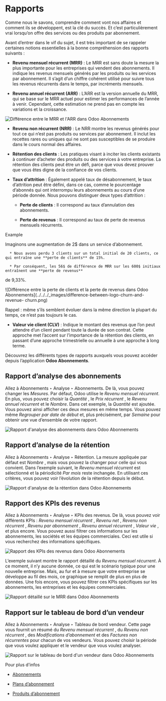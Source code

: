 # Rapports

Comme nous le savons, comprendre comment vont nos affaires et comment ils se
développent, est la clé du succès. Et c’est particulièrement vrai lorsqu’on
offre des services ou des produits par abonnement.

Avant d’entrer dans le vif du sujet, il est très important de se rappeler
certaines notions essentielles à la bonne compréhension des rapports suivants
:

  * **Revenu mensuel récurrent (MRR)** : Le MRR est sans doute la mesure la plus importante pour les entreprises qui vendent des abonnements. Il indique les revenus mensuels générés par les produits ou les services par abonnement. Il s’agit d’un chiffre cohérent utilisé pour suivre tous les revenus récurrents dans le temps, par incréments mensuels.

  * **Revenu annuel récurrent (ARR)** : L’ARR est la version annuelle du MRR, qui se base sur le MRR actuel pour estimer les performances de l’année à venir. Cependant, cette estimation ne prend pas en compte les variations et la croissance.

![Différence entre le MRR et l'ARR dans Odoo
Abonnements](../../../_images/difference-between-MRR-and-ARR.png)

  * **Revenu non récurrent (NRR)** : Le NRR montre les revenus générés pour tout ce qui n’est pas produits ou services par abonnement. Il inclut les recettes rares ou uniques qui ne sont pas susceptibles de se produire dans le cours normal des affaires.

  * **Rétention des clients** : Les pratiques visant à inciter les clients existants à continuer d’acheter des produits ou des services à votre entreprise. La rétention des clients peut être un défi, parce que vous devez prouver que vous êtes digne de la confiance de vos clients.

  * **Taux d’attrition** : Également appelé taux de désabonnement, le taux d’attrition peut être défini, dans ce cas, comme le pourcentage d’abonnés qui ont interrompu leurs abonnements au cours d’une période donnée. Nous pouvons distinguer deux types d’attrition :

    * **Perte de clients** : Il correspond au taux d’annulation des abonnements.

    * **Perte de revenus** : Il correspond au taux de perte de revenus mensuels récurrents.

Example

Imaginons une augmentation de 2$ dans un service d’abonnement.

      * Nous avons perdu 3 clients sur un total initial de 20 clients, ce qui entraîne une **perte de clients** de 15%.

      * Par conséquent, les 56$ de différence de MRR sur les 600$ initiaux entraînent une **perte de revenus**

de 9,33%.

![Différence entre la perte de clients et la perte de revenus dans Odoo
Abonnements](../../../_images/difference-between-logo-churn-and-revenue-
churn.png)

Rappel : même s’ils semblent évoluer dans la même direction la plupart du
temps, ce n’est pas toujours le cas.

  * **Valeur vie client (CLV)** : Indique le montant des revenus que l’on peut attendre d’un client pendant toute la durée de son contrat. Cette approche met l’accent sur l’importance de la rétention des clients, en passant d’une approche trimestrielle ou annuelle à une approche à long terme.

Découvrez les différents types de rapports auxquels vous pouvez accéder depuis
l’application **Odoo Abonnements**.

## Rapport d’analyse des abonnements

Allez à Abonnements ‣ Analyse ‣ Abonnements. De là, vous pouvez changer les
_Mesures_. Par défaut, Odoo utilise le _Revenu mensuel récurrent_. En plus,
vous pouvez choisir la _Quantité_ , le _Prix récurrent_ , le _Revenu annuel
récurrent_ et le _Nombre_. Dans cet exemple, la _Quantité_ est ajoutée. Vous
pouvez ainsi afficher ces deux mesures en même temps. Vous pouvez même
_Regrouper par date de début_ et, plus précisément, par _Semaine_ pour obtenir
une vue d’ensemble de votre rapport.

![Rapport d'analyse des abonnements dans Odoo
Abonnements](../../../_images/subscriptions-analysis-report.png)

## Rapport d’analyse de la rétention

Allez à Abonnements ‣ Analyse ‣ Rétention. La mesure appliquée par défaut est
_Nombre_ , mais vous pouvez la changer pour celle qui vous convient. Dans
l’exemple suivant, le _Revenu mensuel récurrent_ est sélectionné et la
périodicité _Par mois_ reste inchangée. En utilisant ces critères, vous pouvez
voir l’évolution de la rétention depuis le début.

![Rapport d'analyse de la rétention dans Odoo
Abonnements](../../../_images/retention-analysis-report.png)

## Rapport des KPIs des revenus

Allez à Abonnements ‣ Analyse ‣ KPIs des revenus. De là, vous pouvez voir
différents KPIs : _Revenu mensuel récurrent_ , _Revenu net_ , _Revenu non
récurrent_ , _Revenu par abonnement_ , _Revenu annuel récurrent_ , _Valeur
vie_ , et plus encore. Vous pouvez aussi filtrer ces informations sur les
abonnements, les sociétés et les équipes commerciales. Ceci est utile si vous
recherchez des informations spécifiques.

![Rapport des KPIs des revenus dans Odoo
Abonnements](../../../_images/revenue-KPIs-report.png)

L’exemple suivant montre le rapport détaillé du _Revenu mensuel récurrent_. À
ce moment, il n’y aucune donnée, ce qui est le scénario typique pour une
nouvelle entreprise. Mais, au fur et à mesure que votre entreprise se
développe au fil des mois, ce graphique se remplit de plus en plus de données.
Une fois encore, vous pouvez filtrer ces KPIs spécifiques sur les abonnements,
les entreprises et les équipes commerciales.

![Rapport détaillé sur le MRR dans Odoo
Abonnements](../../../_images/detailed-MRR-report.png)

## Rapport sur le tableau de bord d’un vendeur

Allez à Abonnements ‣ Analyse ‣ Tableau de bord vendeur. Cette page vous
fournit un résumé du _Revenu mensuel récurrent_ , du _Revenu non récurrent_ ,
des _Modifications d’abonnement_ et des _Factures non récurrentes_ pour chacun
de vos vendeurs. Vous pouvez choisir la période que vous voulez appliquer et
le vendeur que vous voulez analyser.

![Rapport sur le tableau de bord d'un vendeur dans Odoo
Abonnements](../../../_images/salesperson-dashboard-report.png)

Pour plus d'infos

  * [Abonnements](../subscriptions.html)

  * [Plans d’abonnement](plans.html)

  * [Produits d’abonnement](products.html)


